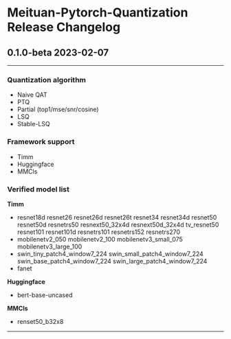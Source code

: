 # Meituan-Pytorch-Quantization Release Changelog
## 0.1.0-beta 2023-02-07
****
### Quantization algorithm  
+ Naive QAT
+ PTQ
+ Partial (top1/mse/snr/cosine)
+ LSQ
+ Stable-LSQ

### Framework support
+ Timm
+ Huggingface
+ MMCls

### Verified model list  
**Timm**
+ resnet18d resnet26 resnet26d resnet26t resnet34 resnet34d resnet50 resnet50d resnetrs50 resnext50_32x4d resnext50d_32x4d tv_resnet50 resnet101 resnet101d resnetrs101 resnetrs152 resnetrs270  
+ mobilenetv2_050 mobilenetv2_100 mobilenetv3_small_075 mobilenetv3_large_100
+ swin_tiny_patch4_window7_224 swin_small_patch4_window7_224 swin_base_patch4_window7_224 swin_large_patch4_window7_224
+ fanet  

**Huggingface**
+ bert-base-uncased  

**MMCls**
+ renset50_b32x8
****


